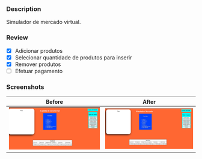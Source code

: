 ### Description

Simulador de mercado virtual.

### Review

- [x] Adicionar produtos
- [x] Selecionar quantidade de produtos para inserir
- [x] Remover produtos
- [ ] Efetuar pagamento

### Screenshots

| Before | After |
| ------ | ----- |
| ![alt text](imagens/image.png)  | ![alt text](imagens/image-1.png) |
